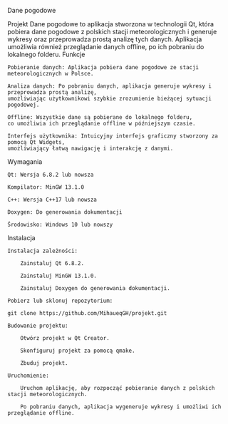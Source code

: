 Dane pogodowe

Projekt Dane pogodowe to aplikacja stworzona w technologii Qt, która pobiera dane pogodowe z polskich stacji meteorologicznych i generuje wykresy oraz przeprowadza prostą analizę tych danych. Aplikacja umożliwia również przeglądanie danych offline, po ich pobraniu do lokalnego folderu.
Funkcje

    Pobieranie danych: Aplikacja pobiera dane pogodowe ze stacji meteorologicznych w Polsce.

    Analiza danych: Po pobraniu danych, aplikacja generuje wykresy i przeprowadza prostą analizę,
    umożliwiając użytkownikowi szybkie zrozumienie bieżącej sytuacji pogodowej.

    Offline: Wszystkie dane są pobierane do lokalnego folderu,
    co umożliwia ich przeglądanie offline w późniejszym czasie.

    Interfejs użytkownika: Intuicyjny interfejs graficzny stworzony za pomocą Qt Widgets,
    umożliwiający łatwą nawigację i interakcję z danymi.

Wymagania

    Qt: Wersja 6.8.2 lub nowsza

    Kompilator: MinGW 13.1.0

    C++: Wersja C++17 lub nowsza

    Doxygen: Do generowania dokumentacji

    Środowisko: Windows 10 lub nowszy

Instalacja

    Instalacja zależności:

        Zainstaluj Qt 6.8.2.

        Zainstaluj MinGW 13.1.0.

        Zainstaluj Doxygen do generowania dokumentacji.

    Pobierz lub sklonuj repozytorium:

    git clone https://github.com/MihaueqGH/projekt.git

    Budowanie projektu:

        Otwórz projekt w Qt Creator.

        Skonfiguruj projekt za pomocą qmake.

        Zbuduj projekt.

    Uruchomienie:

        Uruchom aplikację, aby rozpocząć pobieranie danych z polskich stacji meteorologicznych.

        Po pobraniu danych, aplikacja wygeneruje wykresy i umożliwi ich przeglądanie offline.


